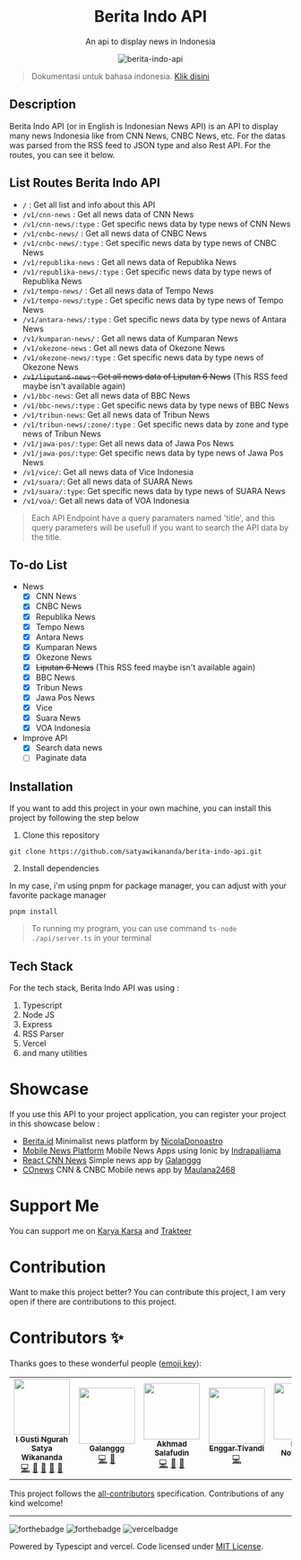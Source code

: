 <div align="center">

<h1>Berita Indo API</h1>

<p>An api to display news in Indonesia</p>

![berita-indo-api](https://socialify.git.ci/satyawikananda/berita-indo-api/image?description=1&forks=1&issues=1&logo=https%3A%2F%2Fi.pinimg.com%2Foriginals%2F26%2F91%2Ff2%2F2691f2fa1a0f078f5f274edf7fea6763.png&owner=1&pulls=1&stargazers=1&theme=Light)

</div>

> Dokumentasi untuk bahasa indonesia. [Klik disini](./README-ID.md)

## Description

Berita Indo API (or in English is Indonesian News API) is an API to display many news Indonesia like from CNN News, CNBC News, etc. For the datas was parsed from the RSS feed to JSON type and also Rest API. For the routes, you can see it below.

## List Routes Berita Indo API

- `/` : Get all list and info about this API
- `/v1/cnn-news` : Get all news data of CNN News
- `/v1/cnn-news/:type` : Get specific news data by type news of CNN News
- `/v1/cnbc-news/` : Get all news data of CNBC News
- `/v1/cnbc-news/:type` : Get specific news data by type news of CNBC News
- `/v1/republika-news` : Get all news data of Republika News
- `/v1/republika-news/:type` : Get specific news data by type news of Republika News
- `/v1/tempo-news/` : Get all news data of Tempo News
- `/v1/tempo-news/:type` : Get specific news data by type news of Tempo News
- `/v1/antara-news/:type` : Get specific news data by type news of Antara News
- `/v1/kumparan-news/` : Get all news data of Kumparan News
- `/v1/okezone-news` : Get all news data of Okezone News
- `/v1/okezone-news/:type` : Get specific news data by type news of Okezone News
- ~~`/v1/liputan6-news` : Get all news data of Liputan 6 News~~ (This RSS feed maybe isn't available again)
- `/v1/bbc-news`: Get all news data of BBC News
- `/v1/bbc-news/:type` : Get specific news data by type news of BBC News
- `/v1/tribun-news`: Get all news data of Tribun News
- `/v1/tribun-news/:zone/:type` : Get specific news data by zone and type news of Tribun News
- `/v1/jawa-pos/:type`: Get all news data of Jawa Pos News
- `/v1/jawa-pos/:type`: Get specific news data by type news of Jawa Pos News
- `/v1/vice/`:  Get all news data of Vice Indonesia
- `/v1/suara/`:  Get all news data of SUARA News
- `/v1/suara/:type`:  Get specific news data by type news of SUARA News
- `/v1/voa/`:  Get all news data of VOA Indonesia

> Each API Endpoint have a query paramaters named 'title', and this query parameters will be usefull if you want to search the API data by the title.

## To-do List

- News
  - [x] CNN News
  - [x] CNBC News
  - [x] Republika News
  - [x] Tempo News
  - [x] Antara News
  - [x] Kumparan News
  - [x] Okezone News
  - [x] ~~Liputan 6 News~~ (This RSS feed maybe isn't available again)
  - [x] BBC News
  - [x] Tribun News
  - [x] Jawa Pos News 
  - [x] Vice 
  - [x] Suara News 
  - [x] VOA Indonesia 
- Improve API
  - [x] Search data news
  - [ ] Paginate data

## Installation

If you want to add this project in your own machine, you can install this project by following the step below

1. Clone this repository

```
git clone https://github.com/satyawikananda/berita-indo-api.git
```

2. Install dependencies

In my case, i'm using pnpm for package manager, you can adjust with your favorite package manager

```
pnpm install
```

> To running my program, you can use command `ts-node ./api/server.ts` in your terminal

## Tech Stack

For the tech stack, Berita Indo API was using :

1. Typescript
2. Node JS
3. Express
4. RSS Parser
5. Vercel
6. and many utilities

# Showcase

If you use this API to your project application, you can register your project in this showcase below :

- [Berita.id](https://github.com/NicolaDonoastro/berita.id) Minimalist news platform by [NicolaDonoastro](https://github.com/NicolaDonoastro)
- [Mobile News Platform](https://github.com/indrapalijama/mobile-news-platform) Mobile News Apps using Ionic by [Indrapalijama](https://github.com/indrapalijama)
- [React CNN News](https://github.com/galanggg/react-cnn-news) Simple news app by [Galanggg](https://github.com/galanggg)
- [COnews](https://github.com/maulana2468/COnews) CNN & CNBC Mobile news app by [Maulana2468](https://github.com/maulana2468)

# Support Me

You can support me on [Karya Karsa](https://karyakarsa.com/satyawikananda) and [Trakteer](https://trakteer.id/satya-wikananda/)

# Contribution

Want to make this project better? You can contribute this project, I am very open if there are contributions to this project.

# Contributors ✨

Thanks goes to these wonderful people ([emoji key](https://allcontributors.org/docs/en/emoji-key)):

<!-- ALL-CONTRIBUTORS-LIST:START - Do not remove or modify this section -->
<!-- prettier-ignore-start -->
<!-- markdownlint-disable -->
<table>
  <tr>
    <td align="center"><a href="https://satyawikananda.vercel.app"><img src="https://avatars.githubusercontent.com/u/33148052?v=4?s=100" width="100px;" alt=""/><br /><sub><b>I Gusti Ngurah Satya Wikananda</b></sub></a><br /><a href="https://github.com/satyawikananda/berita-indo-api/commits?author=satyawikananda" title="Code">💻</a> <a href="#maintenance-satyawikananda" title="Maintenance">🚧</a> <a href="https://github.com/satyawikananda/berita-indo-api/issues?q=author%3Asatyawikananda" title="Bug reports">🐛</a> <a href="#ideas-satyawikananda" title="Ideas, Planning, & Feedback">🤔</a> <a href="https://github.com/satyawikananda/berita-indo-api/commits?author=satyawikananda" title="Documentation">📖</a></td>
    <td align="center"><a href="https://github.com/galanggg"><img src="https://avatars.githubusercontent.com/u/21099312?v=4?s=100" width="100px;" alt=""/><br /><sub><b>Galanggg</b></sub></a><br /><a href="https://github.com/satyawikananda/berita-indo-api/commits?author=galanggg" title="Code">💻</a> <a href="#ideas-galanggg" title="Ideas, Planning, & Feedback">🤔</a></td>
    <td align="center"><a href="https://github.com/axmad386"><img src="https://avatars.githubusercontent.com/u/8775678?v=4?s=100" width="100px;" alt=""/><br /><sub><b>Akhmad Salafudin</b></sub></a><br /><a href="https://github.com/satyawikananda/berita-indo-api/commits?author=axmad386" title="Code">💻</a> <a href="https://github.com/satyawikananda/berita-indo-api/issues?q=author%3Aaxmad386" title="Bug reports">🐛</a> <a href="#ideas-axmad386" title="Ideas, Planning, & Feedback">🤔</a></td>
    <td align="center"><a href="https://kirintux.ninja/"><img src="https://avatars.githubusercontent.com/u/64598048?v=4?s=100" width="100px;" alt=""/><br /><sub><b>Enggar Tivandi</b></sub></a><br /><a href="https://github.com/satyawikananda/berita-indo-api/commits?author=nekoding" title="Code">💻</a></td>
    <td align="center"><a href="https://www.linkedin.com/in/danar-noverawan-58a850184"><img src="https://avatars.githubusercontent.com/u/39963063?v=4?s=100" width="100px;" alt=""/><br /><sub><b>Danar Noverawan</b></sub></a><br /><a href="https://github.com/satyawikananda/berita-indo-api/commits?author=danarn17" title="Code">💻</a> <a href="https://github.com/satyawikananda/berita-indo-api/commits?author=danarn17" title="Documentation">📖</a></td>
    <td align="center"><a href="http://indrapalijama.github.io"><img src="https://avatars.githubusercontent.com/u/33986004?v=4?s=100" width="100px;" alt=""/><br /><sub><b>Indra Palijama</b></sub></a><br /><a href="https://github.com/satyawikananda/berita-indo-api/commits?author=indrapalijama" title="Code">💻</a> <a href="https://github.com/satyawikananda/berita-indo-api/commits?author=indrapalijama" title="Documentation">📖</a></td>
  </tr>
</table>

<!-- markdownlint-restore -->
<!-- prettier-ignore-end -->

<!-- ALL-CONTRIBUTORS-LIST:END -->

This project follows the [all-contributors](https://github.com/all-contributors/all-contributors) specification. Contributions of any kind welcome!

---

![forthebadge](https://forthebadge.com/images/badges/built-with-love.svg)
![forthebadge](https://forthebadge.com/images/badges/made-with-typescript.svg)
![vercelbadge](https://www.datocms-assets.com/31049/1618983297-powered-by-vercel.svg)

Powered by Typescipt and vercel. Code licensed under [MIT License](https://raw.githubusercontent.com/satyawikananda/berita-indo-api/main/LICENSE?token=AH44ZFF4GHAMNS4WIL4FCC3ADZ4F6).
